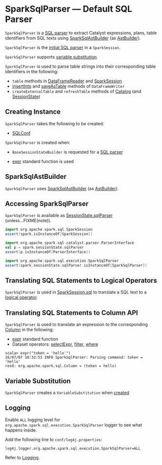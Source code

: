 # SparkSqlParser &mdash; Default SQL Parser

`SparkSqlParser` is a [SQL parser](AbstractSqlParser.md) to extract Catalyst expressions, plans, table identifiers from SQL texts using [SparkSqlAstBuilder](SparkSqlAstBuilder.md) (as [AstBuilder](AbstractSqlParser.md#astBuilder)).

`SparkSqlParser` is the [initial SQL parser](../BaseSessionStateBuilder.md#sqlParser) in a `SparkSession`.

`SparkSqlParser` supports [variable substitution](#variable-substitution).

`SparkSqlParser` is used to parse table strings into their corresponding table identifiers in the following:

* `table` methods in [DataFrameReader](../DataFrameReader.md#table) and [SparkSession](../SparkSession.md#table)
* [insertInto](../spark-sql-DataFrameWriter.md#insertInto) and [saveAsTable](../spark-sql-DataFrameWriter.md#saveAsTable) methods of `DataFrameWriter`
* `createExternalTable` and `refreshTable` methods of [Catalog](../spark-sql-Catalog.md) (and [SessionState](../SessionState.md#refreshTable))

## Creating Instance

`SparkSqlParser` takes the following to be created:

* <span id="conf"> [SQLConf](../SQLConf.md)

`SparkSqlParser` is created when:

* `BaseSessionStateBuilder` is requested for a [SQL parser](../BaseSessionStateBuilder.md#sqlParser)

* [expr](../spark-sql-functions.md#expr) standard function is used

## <span id="astBuilder"> SparkSqlAstBuilder

`SparkSqlParser` uses [SparkSqlAstBuilder](SparkSqlAstBuilder.md) (as [AstBuilder](AbstractSqlParser.md#astBuilder)).

## Accessing SparkSqlParser

`SparkSqlParser` is available as [SessionState.sqlParser](../SessionState.md#sqlParser) (unless...FIXME(note)).

```scala
import org.apache.spark.sql.SparkSession
assert(spark.isInstanceOf[SparkSession])

import org.apache.spark.sql.catalyst.parser.ParserInterface
val p = spark.sessionState.sqlParser
assert(p.isInstanceOf[ParserInterface])

import org.apache.spark.sql.execution.SparkSqlParser
assert(spark.sessionState.sqlParser.isInstanceOf[SparkSqlParser])
```

## Translating SQL Statements to Logical Operators

`SparkSqlParser` is used in [SparkSession.sql](../SparkSession.md#sql) to translate a SQL text to a [logical operator](../logical-operators/LogicalPlan.md).

## Translating SQL Statements to Column API

`SparkSqlParser` is used to translate an expression to the corresponding [Column](../spark-sql-Column.md) in the following:

* [expr](../spark-sql-functions.md#expr) standard function
* Dataset operators: [selectExpr](../spark-sql-Dataset.md#selectExpr), [filter](../spark-sql-Dataset.md#filter), [where](../spark-sql-Dataset.md#where)

```text
scala> expr("token = 'hello'")
16/07/07 18:32:53 INFO SparkSqlParser: Parsing command: token = 'hello'
res0: org.apache.spark.sql.Column = (token = hello)
```

## <span id="substitutor"> Variable Substitution

`SparkSqlParser` creates a `VariableSubstitution` when [created](#creating-instance)

## Logging

Enable `ALL` logging level for `org.apache.spark.sql.execution.SparkSqlParser` logger to see what happens inside.

Add the following line to `conf/log4j.properties`:

```text
log4j.logger.org.apache.spark.sql.execution.SparkSqlParser=ALL
```

Refer to [Logging](../spark-logging.md).
